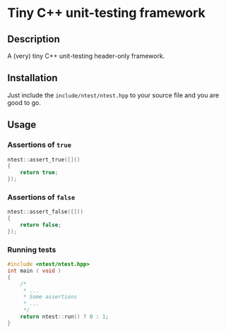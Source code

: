 # Tiny C++ unit-testing framework

## Description

A (very) tiny C++ unit-testing header-only framework.

## Installation

Just include the `include/ntest/ntest.hpp` to your source file and you are good to go.

## Usage

### Assertions of `true`

~~~C++
ntest::assert_true([]()
{
    return true;
});
~~~

### Assertions of `false`

~~~C++
ntest::assert_false([]()
{
    return false;
});
~~~

### Running tests
~~~C++
#include <ntest/ntest.hpp>
int main ( void )
{
    /*
     * ...
     * Some assertions
     * ...
     */
    return ntest::run() ? 0 : 1;
}
~~~